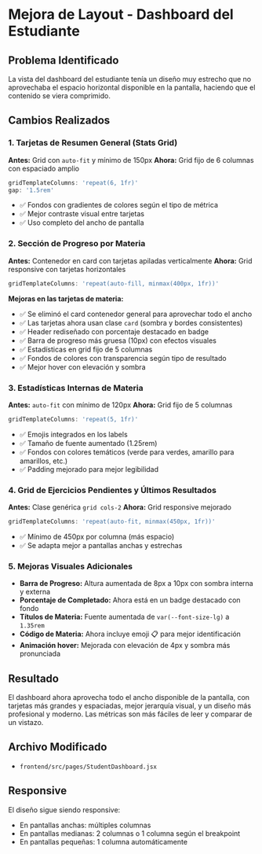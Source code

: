 # Mejora de Layout - Dashboard del Estudiante

## Problema Identificado
La vista del dashboard del estudiante tenía un diseño muy estrecho que no aprovechaba el espacio horizontal disponible en la pantalla, haciendo que el contenido se viera comprimido.

## Cambios Realizados

### 1. **Tarjetas de Resumen General (Stats Grid)**
**Antes:** Grid con `auto-fit` y mínimo de 150px
**Ahora:** Grid fijo de 6 columnas con espaciado amplio
```jsx
gridTemplateColumns: 'repeat(6, 1fr)'
gap: '1.5rem'
```
- ✅ Fondos con gradientes de colores según el tipo de métrica
- ✅ Mejor contraste visual entre tarjetas
- ✅ Uso completo del ancho de pantalla

### 2. **Sección de Progreso por Materia**
**Antes:** Contenedor en card con tarjetas apiladas verticalmente
**Ahora:** Grid responsive con tarjetas horizontales
```jsx
gridTemplateColumns: 'repeat(auto-fill, minmax(400px, 1fr))'
```

**Mejoras en las tarjetas de materia:**
- ✅ Se eliminó el card contenedor general para aprovechar todo el ancho
- ✅ Las tarjetas ahora usan clase `card` (sombra y bordes consistentes)
- ✅ Header rediseñado con porcentaje destacado en badge
- ✅ Barra de progreso más gruesa (10px) con efectos visuales
- ✅ Estadísticas en grid fijo de 5 columnas
- ✅ Fondos de colores con transparencia según tipo de resultado
- ✅ Mejor hover con elevación y sombra

### 3. **Estadísticas Internas de Materia**
**Antes:** `auto-fit` con mínimo de 120px
**Ahora:** Grid fijo de 5 columnas
```jsx
gridTemplateColumns: 'repeat(5, 1fr)'
```
- ✅ Emojis integrados en los labels
- ✅ Tamaño de fuente aumentado (1.25rem)
- ✅ Fondos con colores temáticos (verde para verdes, amarillo para amarillos, etc.)
- ✅ Padding mejorado para mejor legibilidad

### 4. **Grid de Ejercicios Pendientes y Últimos Resultados**
**Antes:** Clase genérica `grid cols-2`
**Ahora:** Grid responsive mejorado
```jsx
gridTemplateColumns: 'repeat(auto-fit, minmax(450px, 1fr))'
```
- ✅ Mínimo de 450px por columna (más espacio)
- ✅ Se adapta mejor a pantallas anchas y estrechas

### 5. **Mejoras Visuales Adicionales**
- **Barra de Progreso:** Altura aumentada de 8px a 10px con sombra interna y externa
- **Porcentaje de Completado:** Ahora está en un badge destacado con fondo
- **Títulos de Materia:** Fuente aumentada de `var(--font-size-lg)` a `1.35rem`
- **Código de Materia:** Ahora incluye emoji 📋 para mejor identificación
- **Animación hover:** Mejorada con elevación de 4px y sombra más pronunciada

## Resultado
El dashboard ahora aprovecha todo el ancho disponible de la pantalla, con tarjetas más grandes y espaciadas, mejor jerarquía visual, y un diseño más profesional y moderno. Las métricas son más fáciles de leer y comparar de un vistazo.

## Archivo Modificado
- `frontend/src/pages/StudentDashboard.jsx`

## Responsive
El diseño sigue siendo responsive:
- En pantallas anchas: múltiples columnas
- En pantallas medianas: 2 columnas o 1 columna según el breakpoint
- En pantallas pequeñas: 1 columna automáticamente
